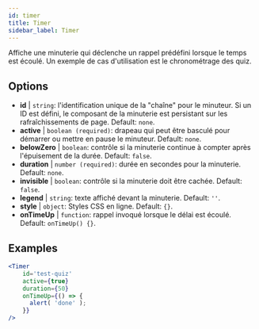 ```yaml
---
id: timer 
title: Timer
sidebar_label: Timer
---
```


Affiche une minuterie qui déclenche un rappel prédéfini lorsque le temps est écoulé. Un exemple de cas d'utilisation est le chronométrage des quiz.

## Options

* __id__ | `string`: l'identification unique de la "chaîne" pour le minuteur. Si un ID est défini, le composant de la minuterie est persistant sur les rafraîchissements de page. Default: `none`.
* __active__ | `boolean (required)`: drapeau qui peut être basculé pour démarrer ou mettre en pause le minuteur. Default: `none`.
* __belowZero__ | `boolean`: contrôle si la minuterie continue à compter après l'épuisement de la durée. Default: `false`.
* __duration__ | `number (required)`: durée en secondes pour la minuterie. Default: `none`.
* __invisible__ | `boolean`: contrôle si la minuterie doit être cachée. Default: `false`.
* __legend__ | `string`: texte affiché devant la minuterie. Default: `''`.
* __style__ | `object`: Styles CSS en ligne. Default: `{}`.
* __onTimeUp__ | `function`: rappel invoqué lorsque le délai est écoulé. Default: `onTimeUp() {}`.


## Examples

```jsx live
<Timer 
    id='test-quiz'
    active={true} 
    duration={50} 
    onTimeUp={() => {
      alert( 'done' );
    }}
/>
```

